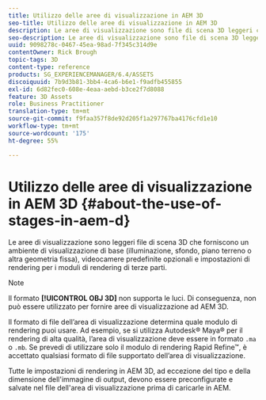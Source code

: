 ```yaml
---
title: Utilizzo delle aree di visualizzazione in AEM 3D
seo-title: Utilizzo delle aree di visualizzazione in AEM 3D
description: Le aree di visualizzazione sono file di scena 3D leggeri che forniscono l'ambiente di visualizzazione di base.
seo-description: Le aree di visualizzazione sono file di scena 3D leggeri che forniscono l'ambiente di visualizzazione di base.
uuid: 9098278c-0467-45ea-98ad-7f345c314d9e
contentOwner: Rick Brough
topic-tags: 3D
content-type: reference
products: SG_EXPERIENCEMANAGER/6.4/ASSETS
discoiquuid: 7b9d3b81-3bb4-4ca6-b6e1-f9adfb455855
exl-id: 6d82fec0-608e-4eaa-aebd-b3ce2f7d8088
feature: 3D Assets
role: Business Practitioner
translation-type: tm+mt
source-git-commit: f9faa357f8de92d205f1a297767ba4176cfd1e10
workflow-type: tm+mt
source-wordcount: '175'
ht-degree: 55%

---
```


# Utilizzo delle aree di visualizzazione in AEM 3D {#about-the-use-of-stages-in-aem-d}

Le aree di visualizzazione sono leggeri file di scena 3D che forniscono un ambiente di visualizzazione di base (illuminazione, sfondo, piano terreno o altra geometria fissa), videocamere predefinite opzionali e impostazioni di rendering per i moduli di rendering di terze parti.

>[!NOTE]
>
>Il formato **[!UICONTROL OBJ 3D]** non supporta le luci. Di conseguenza, non può essere utilizzato per fornire aree di visualizzazione ad AEM 3D.

Il formato di file dell’area di visualizzazione determina quale modulo di rendering puoi usare. Ad esempio, se si utilizza Autodesk® Maya® per il rendering di alta qualità, l’area di visualizzazione deve essere in formato `.ma` o `.mb`. Se prevedi di utilizzare solo il modulo di rendering Rapid Refine™, è accettato qualsiasi formato di file supportato dell’area di visualizzazione.

Tutte le impostazioni di rendering in AEM 3D, ad eccezione del tipo e della dimensione dell&#39;immagine di output, devono essere preconfigurate e salvate nel file dell&#39;area di visualizzazione prima di caricarle in AEM.
